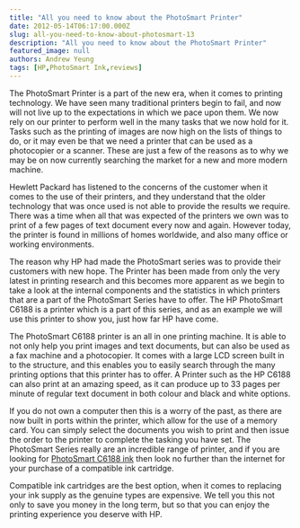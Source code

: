 ```yaml
---
title: "All you need to know about the PhotoSmart Printer"
date: 2012-05-14T06:17:00.000Z
slug: all-you-need-to-know-about-photosmart-13
description: "All you need to know about the PhotoSmart Printer"
featured_image: null
authors: Andrew Yeung
tags: [HP,PhotoSmart Ink,reviews]
---
```


The PhotoSmart Printer is a part of the new era, when it comes to printing technology. We have seen many traditional printers begin to fail, and now will not live up to the expectations in which we pace upon them. We now rely on our printer to perform well in the many tasks that we now hold for it. Tasks such as the printing of images are now high on the lists of things to do, or it may even be that we need a printer that can be used as a photocopier or a scanner. These are just a few of the reasons as to why we may be on now currently searching the market for a new and more modern machine.

Hewlett Packard has listened to the concerns of the customer when it comes to the use of their printers, and they understand that the older technology that was once used is not able to provide the results we require. There was a time when all that was expected of the printers we own was to print of a few pages of text document every now and again. However today, the printer is found in millions of homes worldwide, and also many office or working environments.

The reason why HP had made the PhotoSmart series was to provide their customers with new hope. The Printer has been made from only the very latest in printing research and this becomes more apparent as we begin to take a look at the internal components and the statistics in which printers that are a part of the PhotoSmart Series have to offer. The HP PhotoSmart C6188 is a printer which is a part of this series, and as an example we will use this printer to show you, just how far HP have come.

The PhotoSmart C6188 printer is an all in one printing machine. It is able to not only help you print images and text documents, but can also be used as a fax machine and a photocopier. It comes with a large LCD screen built in to the structure, and this enables you to easily search through the many printing options that this printer has to offer. A Printer such as the HP C6188 can also print at an amazing speed, as it can produce up to 33 pages per minute of regular text document in both colour and black and white options.

If you do not own a computer then this is a worry of the past, as there are now built in ports within the printer, which allow for the use of a memory card. You can simply select the documents you wish to print and then issue the order to the printer to complete the tasking you have set. The PhotoSmart Series really are an incredible range of printer, and if you are looking for [PhotoSmart C6188 ink](https://www.comboink.com/hp-photosmart-c6188-printer-ink-cartridges) then look no further than the internet for your purchase of a compatible ink cartridge.

Compatible ink cartridges are the best option, when it comes to replacing your ink supply as the genuine types are expensive. We tell you this not only to save you money in the long term, but so that you can enjoy the printing experience you deserve with HP.